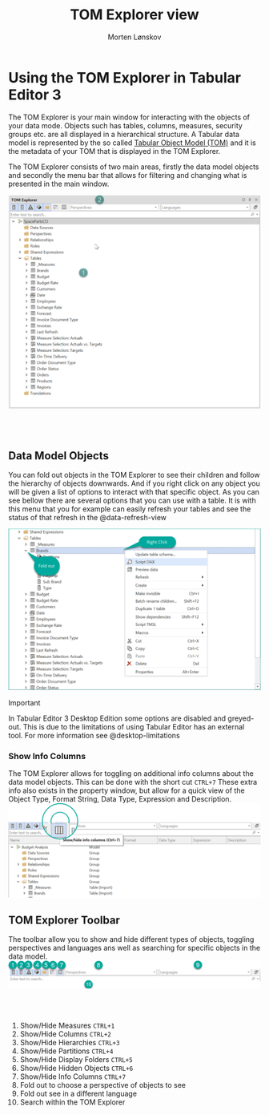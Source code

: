 ﻿---
uid: tom-explorer-view
title: TOM Explorer view
author: Morten Lønskov
updated: 2023-02-21
applies_to:
  editions:
    - edition: Desktop
    - edition: Business
    - edition: Enterprise
---
# Using the TOM Explorer in Tabular Editor 3
The TOM Explorer is your main window for interacting with the objects of your data mode. Objects such has tables, columns, measures, security groups etc. are all displayed in a hierarchical structure. A Tabular data model is represented by the so called [Tabular Object Model (TOM)](https://docs.microsoft.com/en-us/analysis-services/tom/introduction-to-the-tabular-object-model-tom-in-analysis-services-amo?view=asallproducts-allversions) and it is the metadata of your TOM that is displayed in the TOM Explorer. 

The TOM Explorer consists of two main areas, firstly the data model objects and secondly the menu bar that allows for filtering and changing what is presented in the main window. 

![Tom Explorer](../../images/user-interface/TOMExplorer.png)

<br></br>

## Data Model Objects
You can fold out objects in the TOM Explorer to see their children and follow the hierarchy of objects downwards. And if you right click on any object you will be given a list of options to interact with that specific object. As you can see bellow there are several options that you can use with a table. It is with this menu that you for example can easily refresh your tables and see the status of that refresh in the @data-refresh-view

![Tom Explorer Interaction](../../images/user-interface/TomExplorerRightClick.png)

> [!IMPORTANT]
> In Tabular Editor 3 Desktop Edition some options are disabled and greyed-out. This is due to the limitations of using Tabular Editor has an external tool. For more information see @desktop-limitations 

### Show Info Columns
The TOM Explorer allows for toggling on additional info columns about the data model objects. This can be done with the short cut `CTRL+7`
These extra info also exists in the property window, but allow for a quick view of the Object Type, Format String, Data Type, Expression and Description.
![Tom Explorer Show Hide Coloumns](../../images/user-interface/TOMExplorerInfoColumns.png)

## TOM Explorer Toolbar
The toolbar allow you to show and hide different types of objects, toggling perspectives and languages ans well as searching for specific objects in the data model.
![Tom Explorer Toolbar](../../images/user-interface/TOMExplorerToolbar.png)

<br></br>

1. Show/Hide Measures `CTRL+1`
2. Show/Hide Columns `CTRL+2`
3. Show/Hide Hierarchies `CTRL+3`
4. Show/Hide Partitions `CTRL+4`
5. Show/Hide Display Folders `CTRL+5`
6. Show/Hide Hidden Objects `CTRL+6`
7. Show/Hide Info Columns `CTRL+7`
8. Fold out to choose a perspective of objects to see
9. Fold out see in a different language
10. Search within the TOM Explorer
